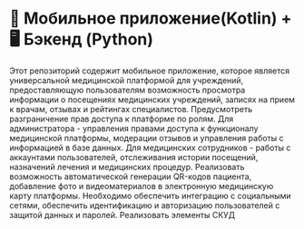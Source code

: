 # 📱 Мобильное приложение(Kotlin) + 🖥 Бэкенд (Python)

Этот репозиторий содержит мобильное приложение, которое является универсальной медицинской платформой для  учреждений, предоставляющую пользователям возможность просмотра 
информации о посещениях медицинских учреждений, записях на прием к врачам, отзывах и рейтингах специалистов. Предусмотреть разграничение прав доступа к платформе по ролям. 
Для администратора - управления правами доступа к функционалу медицинской платформы, модерации отзывов и управления работы с информацией в базе данных. 
Для медицинских сотрудников - работы с аккаунтами пользователей, отслеживания истории посещений, назначений лечения и медицинских процедур. 
Реализовать возможность автоматической генерации QR-кодов пациента, добавление фото и видеоматериалов в электронную медицинскую карту платформы. 
Необходимо обеспечить интеграцию с социальными сетями, обеспечить идентификацию и авторизацию пользователей с защитой данных и паролей. 
Реализовать элементы СКУД


